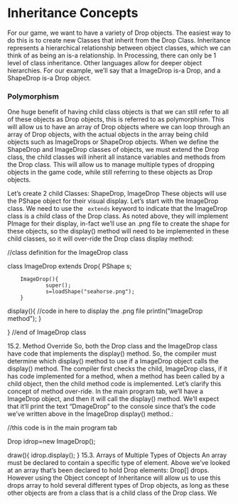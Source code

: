 # Inheritance Concepts

For our game, we want to have a variety of Drop objects. The easiest way to do this is to create new Classes that inherit from the Drop Class. Inheritance represents a hierarchical relationship between object classes, which we can think of as being an is-a relationship. In Processing, there can only be 1 level of class inheritance. Other languages allow for deeper object hierarchies. For our example, we’ll say that a ImageDrop is-a Drop, and a ShapeDrop is-a Drop object.

### Polymorphism
One huge benefit of having child class objects is that we can still refer to all of these objects as Drop objects, this is referred to as polymorphism. This will allow us to have an array of Drop objects where we can loop through an array of Drop objects, with the actual objects in the array being child objects such as ImageDrops or ShapeDrop objects. When we define the ShapeDrop and ImageDrop classes of objects, we must extend the Drop class, the child classes will inherit all instance variables and methods from the Drop class. This will allow us to manage multiple types of dropping objects in the game code, while still referring to these objects as Drop objects.

Let’s create 2 child Classes: ShapeDrop, ImageDrop These objects will use the PShape object for their visual display. Let’s start with the ImageDrop class. We need to use the `` extends`` keyword to indicate that the ImageDrop class is a child class of the Drop class. As noted above, they will implement PImage for their display, in-fact we’ll use an .png file to create the shape for these objects, so the display() method will need to be implemented in these child classes, so it will over-ride the Drop class display method:

//class definition for the ImageDrop class

class ImageDrop extends Drop{
        PShape s;

        ImageDrop(){
                super();
                s=loadShape("seahorse.png");
        }

display(){
                //code in here to display the .png file
                println("ImageDrop method");
        }

} //end of ImageDrop class

15.2. Method Override
So, both the Drop class and the ImageDrop class have code that implements the display() method. So, the compiler must determine which display() method to use if a ImageDrop object calls the display() method. The compiler first checks the child, ImageDrop class, if it has code implemented for a method, when a method has been called by a child object, then the child method code is implemented. Let’s clarify this concept of method over-ride. In the main program tab, we’ll have a ImageDrop object, and then it will call the display() method. We’ll expect that it’ll print the text “DmageDrop” to the console since that’s the code we’ve written above in the ImageDrop display() method.:

//this code is in the main program tab

Drop idrop=new ImageDrop();

draw(){
        idrop.display();
}
15.3. Arrays of Multiple Types of Objects
An array must be declared to contain a specific type of element. Above we’ve looked at an array that’s been declared to hold Drop elements: Drop[] drops. However using the Object concept of Inheritance will allow us to use this drops array to hold several different types of Drop objects, as long as these other objects are from a class that is a child class of the Drop class. We



